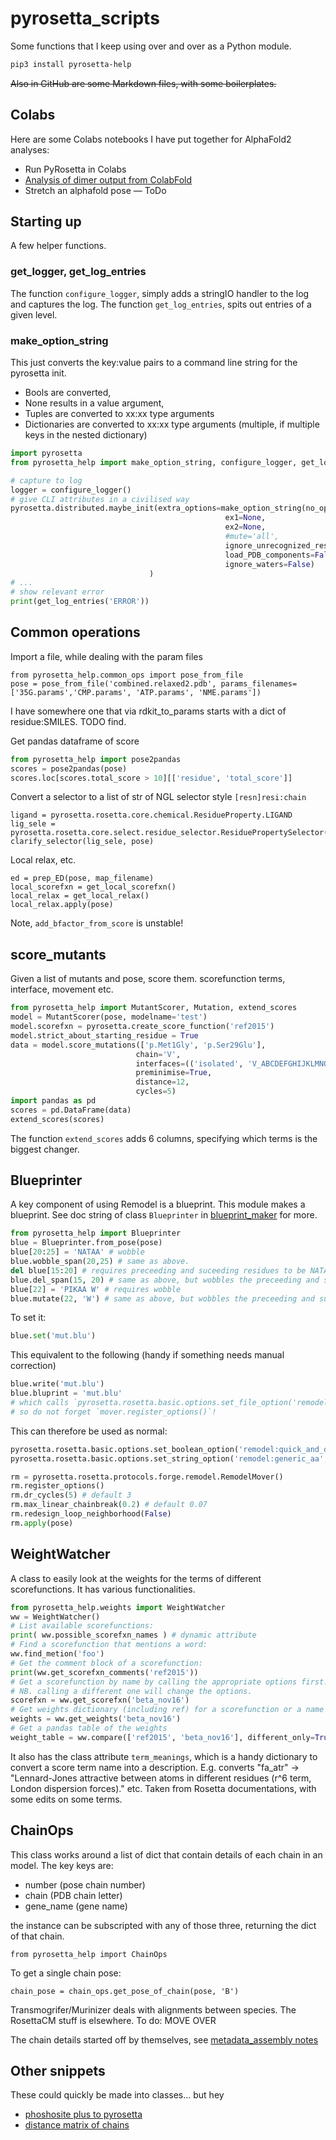 # pyrosetta_scripts
Some functions that I keep using over and over as a Python module.

```bash
pip3 install pyrosetta-help
```

~~Also in GitHub are some Markdown files, with some boilerplates.~~

## Colabs

Here are some Colabs notebooks I have put together for AlphaFold2 analyses:

* Run PyRosetta in Colabs
* [Analysis of dimer output from ColabFold](https://colab.research.google.com/github/matteoferla/pyrosetta_help/blob/main/colabs-pyrosetta-dimer.ipynb)
* Stretch an alphafold pose — ToDo

## Starting up

A few helper functions.

### get_logger, get_log_entries

The function `configure_logger`, simply adds a stringIO handler to the log and captures the log.
The function `get_log_entries`, spits out entries of a given level.

### make_option_string

This just converts the key:value pairs to a command line string for the pyrosetta init.

* Bools are converted,
* None results in a value argument,
* Tuples are converted to xx:xx type arguments
* Dictionaries are converted to xx:xx type arguments (multiple, if multiple keys in the nested dictionary)

```python
import pyrosetta
from pyrosetta_help import make_option_string, configure_logger, get_log_entries

# capture to log
logger = configure_logger()
# give CLI attributes in a civilised way
pyrosetta.distributed.maybe_init(extra_options=make_option_string(no_optH=False,
                                                ex1=None,
                                                ex2=None,
                                                #mute='all',
                                                ignore_unrecognized_res=True,
                                                load_PDB_components=False,
                                                ignore_waters=False)
                               )
# ...
# show relevant error
print(get_log_entries('ERROR')) 
```  

## Common operations

Import a file, while dealing with the param files
```jupyterpython
from pyrosetta_help.common_ops import pose_from_file
pose = pose_from_file('combined.relaxed2.pdb', params_filenames=['35G.params','CMP.params', 'ATP.params', 'NME.params'])
```
I have somewhere one that via rdkit_to_params starts with a dict of residue:SMILES. TODO find.

Get pandas dataframe of score
```python
from pyrosetta_help import pose2pandas
scores = pose2pandas(pose)
scores.loc[scores.total_score > 10][['residue', 'total_score']]
```
Convert a selector to a list of str of NGL selector style `[resn]resi:chain` 
```jupyterpython
ligand = pyrosetta.rosetta.core.chemical.ResidueProperty.LIGAND
lig_sele = pyrosetta.rosetta.core.select.residue_selector.ResiduePropertySelector(ligand)
clarify_selector(lig_sele, pose)
```
Local relax, etc.
```jupyterpython
ed = prep_ED(pose, map_filename)
local_scorefxn = get_local_scorefxn()
local_relax = get_local_relax()
local_relax.apply(pose)
```

Note, `add_bfactor_from_score` is unstable!
    
## score_mutants

Given a list of mutants and pose, score them. scorefunction terms, interface, movement etc.

```python
from pyrosetta_help import MutantScorer, Mutation, extend_scores
model = MutantScorer(pose, modelname='test')
model.scorefxn = pyrosetta.create_score_function('ref2015')
model.strict_about_starting_residue = True
data = model.score_mutations(['p.Met1Gly', 'p.Ser29Glu'],
                            chain='V',
                            interfaces=(('isolated', 'V_ABCDEFGHIJKLMNOPQRSTWXYZ'),), #
                            preminimise=True,
                            distance=12,
                            cycles=5)
import pandas as pd
scores = pd.DataFrame(data)
extend_scores(scores)
```
    
The function `extend_scores` adds 6 columns, specifying which terms is the biggest changer.
    
## Blueprinter

A key component of using Remodel is a blueprint.
This module makes a blueprint. See doc string of class `Blueprinter` in [blueprint_maker](pyrosetta_help/blueprint_maker/__init__.py) for more.

```python
from pyrosetta_help import Blueprinter
blue = Blueprinter.from_pose(pose)
blue[20:25] = 'NATAA' # wobble
blue.wobble_span(20,25) # same as above.
del blue[15:20] # requires preceeding and suceeding residues to be NATAA though!
blue.del_span(15, 20) # same as above, but wobbles the preceeding and suceeding 1 residues
blue[22] = 'PIKAA W' # requires wobble
blue.mutate(22, 'W') # same as above, but wobbles the preceeding and suceeding residues
```

To set it:

```python
blue.set('mut.blu')
```
This equivalent to the following (handy if something needs manual correction)

```python
blue.write('mut.blu')
blue.bluprint = 'mut.blu'
# which calls `pyrosetta.rosetta.basic.options.set_file_option('remodel:blueprint', 'mut.blu')`
# so do not forget `mover.register_options()`!
```
    
This can therefore be used as normal:
    
```python
pyrosetta.rosetta.basic.options.set_boolean_option('remodel:quick_and_dirty', True)
pyrosetta.rosetta.basic.options.set_string_option('remodel:generic_aa', 'G')

rm = pyrosetta.rosetta.protocols.forge.remodel.RemodelMover()
rm.register_options()
rm.dr_cycles(5) # default 3
rm.max_linear_chainbreak(0.2) # default 0.07
rm.redesign_loop_neighborhood(False)
rm.apply(pose)
```
    
## WeightWatcher

A class to easily look at the weights for the terms of different scorefunctions.
It has various functionalities.

```python
from pyrosetta_help.weights import WeightWatcher
ww = WeightWatcher()
# List available scorefunctions:
print( ww.possible_scorefxn_names ) # dynamic attribute
# Find a scorefunction that mentions a word:
ww.find_metion('foo')
# Get the comment block of a scorefunction:
print(ww.get_scorefxn_comments('ref2015'))
# Get a scorefunction by name by calling the appropriate options first.
# NB. calling a different one will change the options.
scorefxn = ww.get_scorefxn('beta_nov16')
# Get weights dictionary (including ref) for a scorefunction or a name of one
weights = ww.get_weights('beta_nov16')
# Get a pandas table of the weights
weight_table = ww.compare(['ref2015', 'beta_nov16'], different_only=True)
```
It also has the class attribute `term_meanings`,
which is a handy dictionary to convert a score term name into a description.
E.g. converts "fa_atr" -> "Lennard-Jones attractive between atoms 
in different residues (r^6 term, London dispersion forces)." etc.
Taken from Rosetta documentations, with some edits on some terms.
    
## ChainOps

This class works around a list of dict that contain details of each chain in an model. The key keys are:

* number (pose chain number)
* chain (PDB chain letter)
* gene_name (gene name)

the instance can be subscripted with any of those three, returning the dict of that chain.

    from pyrosetta_help import ChainOps

To get a single chain pose:

    chain_pose = chain_ops.get_pose_of_chain(pose, 'B')

Transmogrifer/Murinizer deals with alignments between species.
The RosettaCM stuff is elsewhere. To do: MOVE OVER

The chain details started off by themselves, see [metadata_assembly notes](metadata_assembly.md)

## Other snippets

These could quickly be made into classes... but hey

* [phoshosite plus to pyrosetta](phospho_snippets.md)
* [distance matrix of chains](distances_snippets.md)